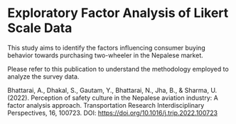 # Exploratory Factor Analysis of Likert Scale Data

This study aims to identify the factors influencing consumer buying behavior towards purchasing two-wheeler in the Nepalese market.

Please refer to this publication to understand the methodology employed to analyze the survey data.

Bhattarai, A., Dhakal, S., Gautam, Y., Bhattarai, N., Jha, B., & Sharma, U. (2022). Perception of safety culture in the Nepalese aviation industry: A factor analysis approach. Transportation Research Interdisciplinary Perspectives, 16, 100723. DOI: https://doi.org/10.1016/j.trip.2022.100723
